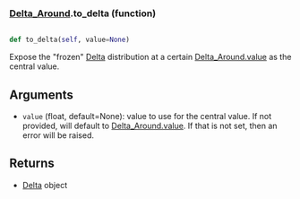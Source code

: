 ### [Delta_Around](Delta_Around.md).to_delta (function)


```py

def to_delta(self, value=None)

```



Expose the "frozen" [Delta](Delta.md) distribution at a certain
[Delta_Around.value](Delta_Around.value.md) as the central value.

Arguments
----------
* `value` (float, default=None): value to use for the central value.
    If not provided, will default to [Delta_Around.value](Delta_Around.value.md).  If
    that is not set, then an error will be raised.

Returns
----------
* [Delta](Delta.md) object


